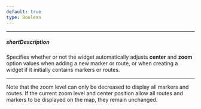 ```yaml
---
default: true
type: Boolean
---
```

---
##### shortDescription
Specifies whether or not the widget automatically adjusts **center** and **zoom** option values when adding a new marker or route, or when creating a widget if it initially contains markers or routes.

---
Note that the zoom level can only be decreased to display all markers and routes. If the current zoom level and center position allow all routes and markers to be displayed on the map, they remain unchanged.